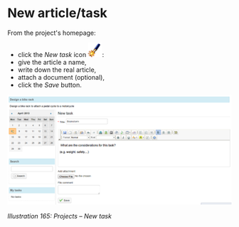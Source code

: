 # New article/task

From the project's homepage:

* click the _New task_ icon ![](../../.gitbook/assets/graphics310.png):
* give the article a name,
* write down the real article,
* attach a document \(optional\),
* click the _Save_ button.

![](../../.gitbook/assets/graphics314.png)

_Illustration 165: Projects – New task_

